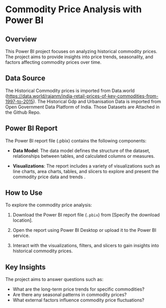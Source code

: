 # Commodity Price Analysis with Power BI

## Overview

This Power BI project focuses on analyzing historical commodity prices. The project aims to provide insights into price trends, seasonality, and factors affecting commodity prices over time.

## Data Source

The Historical Commodity prices is imported from Data.world (https://data.world/rajanm/india-retail-prices-of-key-commodities-from-1997-to-2015).
The Historical Gdp and Urbanisation Data is imported from Open Government Data Platform of India. Those Datasets are Attached in the Github Repo.

## Power BI Report

The Power BI report file (.pbix) contains the following components:

- **Data Model**: The data model defines the structure of the dataset, relationships between tables, and calculated columns or measures.
  
- **Visualizations**: The report includes a variety of visualizations such as line charts, area charts, tables, and slicers to explore and present the commodity price data and trends .


## How to Use

To explore the commodity price analysis:

1. Download the Power BI report file (`.pbix`) from [Specify the download location].

2. Open the report using Power BI Desktop or upload it to the Power BI service.

3. Interact with the visualizations, filters, and slicers to gain insights into historical commodity prices.

## Key Insights

The project aims to answer questions such as:

- What are the long-term price trends for specific commodities?
- Are there any seasonal patterns in commodity prices?
- What external factors influence commodity price fluctuations?
